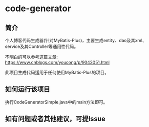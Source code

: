 # code-generator

## 简介
个人博客代码生成器(针对MyBatis-Plus)，主要生成entity、dao及其xml、service及其Controller等通用性代码。

不明白的可以参考这篇文章:
https://www.cnblogs.com/youcong/p/9043051.html

此项目生成代码适用于任何使用MyBatis-Plus的项目。

## 如何运行该项目
执行CodeGeneratorSimple.java中的main方法即可。


## 如有问题或者其他建议，可提Issue